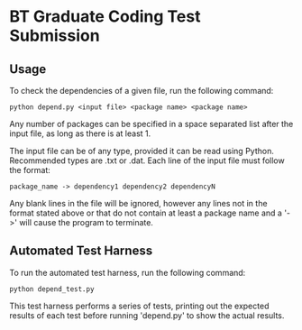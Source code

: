 # BT Graduate Coding Test Submission

## Usage

To check the dependencies of a given file, run the following command:

    python depend.py <input file> <package name> <package name>

Any number of packages can be specified in a space separated list after the input file, as long as there is at least 1.

The input file can be of any type, provided it can be read using Python. Recommended types are .txt or .dat. Each line of the input file must follow the format:

    package_name -> dependency1 dependency2 dependencyN

Any blank lines in the file will be ignored, however any lines not in the format stated above or that do not contain at least a package name and a '->' will cause the program to terminate.

## Automated Test Harness

To run the automated test harness, run the following command:

    python depend_test.py

This test harness performs a series of tests, printing out the expected results of each test before running 'depend.py' to show the actual results.
